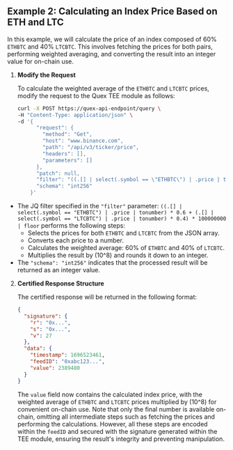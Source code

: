 ## Example 2: Calculating an Index Price Based on ETH and LTC

In this example, we will calculate the price of an index composed of 60% `ETHBTC` and 40% `LTCBTC`. This involves fetching the prices for both pairs, performing weighted averaging, and converting the result into an integer value for on-chain use.

1. **Modify the Request**

   To calculate the weighted average of the `ETHBTC` and `LTCBTC` prices, modify the request to the Quex TEE module as follows:

   ```bash
   curl -X POST https://quex-api-endpoint/query \
   -H "Content-Type: application/json" \
   -d '{
         "request": {
           "method": "Get",
           "host": "www.binance.com",
           "path": "/api/v3/ticker/price",
           "headers": [],
           "parameters": []
         },
         "patch": null,
         "filter": "((.[] | select(.symbol == \"ETHBTC\") | .price | tonumber) * 0.6 + (.[] | select(.symbol == \"LTCBTC\") | .price | tonumber) * 0.4) * 100000000 | floor",
         "schema": "int256"
       }'
   ```

- The JQ filter specified in the `"filter"` parameter: `((.[] | select(.symbol == "ETHBTC") | .price | tonumber) * 0.6 + (.[] | select(.symbol == "LTCBTC") | .price | tonumber) * 0.4) * 100000000 | floor` performs the following steps:
    - Selects the prices for both `ETHBTC` and `LTCBTC` from the JSON array.
    - Converts each price to a number.
    - Calculates the weighted average: 60% of `ETHBTC` and 40% of `LTCBTC`.
    - Multiplies the result by \(10^8\) and rounds it down to an integer.
- The `"schema": "int256"` indicates that the processed result will be returned as an integer value.

2. **Certified Response Structure**

   The certified response will be returned in the following format:

   ```json
   {
     "signature": {
       "r": "0x...",
       "s": "0x...",
       "v": 27
     },
     "data": {
       "timestamp": 1696523461,
       "feedID": "0xabc123...",
       "value": 2389480
     }
   }
   ```

   The `value` field now contains the calculated index price, with the weighted average of `ETHBTC` and `LTCBTC` prices multiplied by \(10^8\) for convenient on-chain use. Note that only the final number is available on-chain, omitting all intermediate steps such as fetching the prices and performing the calculations. However, all these steps are encoded within the `feedID` and secured with the signature generated within the TEE module, ensuring the result's integrity and preventing manipulation.
